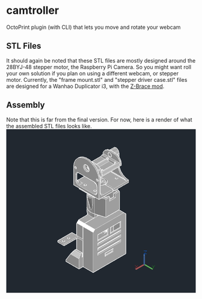 # camtroller
OctoPrint plugin (with CLI) that lets you move and rotate your webcam

## STL Files
It should again be noted that these STL files are mostly designed around the 28BYJ-48 stepper motor, the Raspberry Pi Camera. So you might want roll your own solution if you plan on using a different webcam, or stepper motor. Currently, the "frame mount.stl" and "stepper driver case.stl" files are designed for a Wanhao Duplicator i3, with the [Z-Brace mod](http://www.thingiverse.com/thing:921948).

## Assembly
Note that this is far from the final version. For now, here is a render of what the assembled STL files looks like.
![assembled stl render](https://raw.githubusercontent.com/naschorr/camtroller/master/resources/assembled_stl.png)
